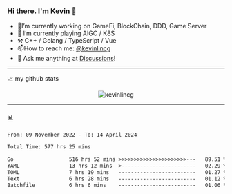 ### Hi there. I'm Kevin 👋

- 🔭I’m currently working on GameFi, BlockChain, DDD, Game Server
- 🌱 I’m currently playing AIGC / K8S
-   :hammer_and_pick: C++ / Golang / TypeScript / Vue
- 📫How to reach me: [@kevinlincg](https://twitter.com/kevinlincg) 
-   :thought_balloon: Ask me anything at [Discussions](https://github.com/kevinlincg/kevinlincg/issues/new)!

---

📈 my github stats

<p align="center"> <img src="https://github-readme-stats-ouuan.vercel.app/api?username=kevinlincg&theme=dark&show_icons=true&count_private=true" alt="kevinlincg" />

---

#### :bar_chart: 

<!--START_SECTION:waka-->

```txt
From: 09 November 2022 - To: 14 April 2024

Total Time: 577 hrs 25 mins

Go                  516 hrs 52 mins >>>>>>>>>>>>>>>>>>>>>>---   89.51 %
YAML                13 hrs 12 mins  >------------------------   02.29 %
TOML                7 hrs 19 mins   -------------------------   01.27 %
Text                6 hrs 28 mins   -------------------------   01.12 %
Batchfile           6 hrs 6 mins    -------------------------   01.06 %
```

<!--END_SECTION:waka-->
